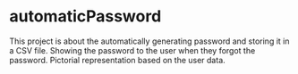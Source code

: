 # automaticPassword
This project is about the automatically generating password and storing it in a CSV file. Showing the password to the user when they forgot the password. Pictorial representation based on the user data. 
